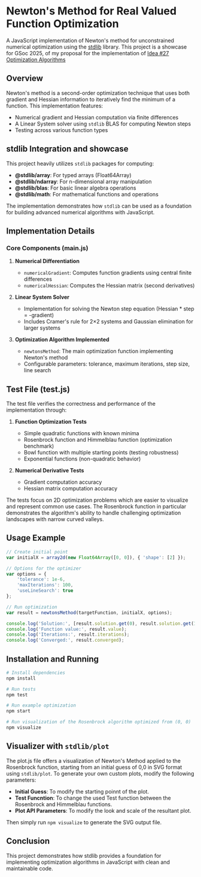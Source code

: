 # Newton's Method for Real Valued Function Optimization

A JavaScript implementation of Newton's method for unconstrained numerical optimization using the [stdlib](https://stdlib.io/) library. This project is a showcase for GSoc 2025, of my proposal for the implementation of [Idea #27 Optimization Algorithms](https://github.com/stdlib-js/google-summer-of-code/issues/27)

## Overview

Newton's method is a second-order optimization technique that uses both gradient and Hessian information to iteratively find the minimum of a function. This implementation features:

- Numerical gradient and Hessian computation via finite differences
- A Linear System solver using `stdlib` BLAS for computing Newton steps
- Testing across various function types

## stdlib Integration and showcase

This project heavily utilizes `stdlib` packages for computing:

- **@stdlib/array**: For typed arrays (Float64Array)
- **@stdlib/ndarray**: For n-dimensional array manipulation
- **@stdlib/blas**: For basic linear algebra operations
- **@stdlib/math**: For mathematical functions and operations

The implementation demonstrates how `stdlib` can be used as a foundation for building advanced numerical algorithms with JavaScript.

## Implementation Details

### Core Components (main.js)

1. **Numerical Differentiation**
   - `numericalGradient`: Computes function gradients using central finite differences
   - `numericalHessian`: Computes the Hessian matrix (second derivatives)

2. **Linear System Solver**
   - Implementation for solving the Newton step equation (Hessian * step = -gradient)
   - Includes Cramer's rule for 2×2 systems and Gaussian elimination for larger systems

3. **Optimization Algorithm Implemented**
   - `newtonsMethod`: The main optimization function implementing Newton's method
   - Configurable parameters: tolerance, maximum iterations, step size, line search

## Test File (test.js)

The test file verifies the correctness and performance of the implementation through:

1. **Function Optimization Tests**
   - Simple quadratic functions with known minima
   - Rosenbrock function and Himmelblau function (optimization benchmark)
   - Bowl function with multiple starting points (testing robustness)
   - Exponential functions (non-quadratic behavior)


2. **Numerical Derivative Tests**
   - Gradient computation accuracy
   - Hessian matrix computation accuracy

The tests focus on 2D optimization problems which are easier to visualize and represent common use cases. The Rosenbrock function in particular demonstrates the algorithm's ability to handle challenging optimization landscapes with narrow curved valleys.

## Usage Example

```javascript
// Create initial point
var initialX = array2d(new Float64Array([0, 0]), { 'shape': [2] });

// Options for the optimizer
var options = {
    'tolerance': 1e-6,
    'maxIterations': 100,
    'useLineSearch': true
};

// Run optimization
var result = newtonsMethod(targetFunction, initialX, options);

console.log('Solution:', [result.solution.get(0), result.solution.get(1)]);
console.log('Function value:', result.value);
console.log('Iterations:', result.iterations);
console.log('Converged:', result.converged);
```

## Installation and Running

```bash
# Install dependencies
npm install

# Run tests
npm test

# Run example optimization
npm start

# Run visualization of the Rosenbrock algorithm optimized from (0, 0)
npm visualize
```

## Visualizer with `stdlib/plot`

The plot.js file offers a visualization of Newton's Method applied to the Rosenbrock function, starting from an initial guess of 0,0 in SVG format using `stdlib/plot`. To generate your own custom plots, modify the following parameters:
- **Initial Guess**: To modify the starting poinnt of the plot.
- **Test Funcntion**: To change the used Test function between the Rosenbrock and Himmelblau functions.
- **Plot API Parameters**: To modify the look and scale of the resultant plot.

Then simply run ```npm visualize``` to generate the SVG output file.

## Conclusion

This project demonstrates how stdlib provides a foundation for implementing optimization algorithms in JavaScript with clean and maintainable code.

